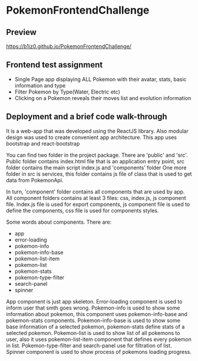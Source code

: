 # PokemonFrontendChallenge

## Preview
  https://b1iz0.github.io/PokemonFrontendChallenge/

## Frontend test assignment
  * Single Page app displaying ALL Pokemon with their avatar, stats, basic information and type
  * Filter Pokemon by Type(Water, Electric etc) 
  * Clicking on a Pokemon reveals their moves list and evolution information

## Deployment and a brief code walk-through
   It is a web-app that was developed using the ReactJS library. Also modular design was used to create convenient app architecture. This app uses bootstrap and react-bootstrap
   
   You can find two folder in the project package. There are 'public' and 'src'. 
   Public folder contains index.html file that is an application entry point, src folder contains the main script index.js and 'components' folder
   One more folder in src is services, this folder contains js file of class that is used to get data from PokemonApi.
   
   In turn, 'component' folder contains all components that are used by app. All component folders contains at least 3 files: css, index.js, js component file.
   Index.js file is used for export components, js component file is used to define the components, css file is used for components styles.
   
   Some words about components. 
   There are:  
   * app 
   * error-loading
   * pokemon-info
   * pokemon-info-base
   * pokemon-list-item
   * pokemon-list
   * pokemon-stats
   * pokemon-type-filter
   * search-panel
   * spinner 
  
   App component is just app skeleton. Error-loading component is used to inform user that smth goes wrong. Pokemon-info is used to show some information 
   about pokemon, this component uses pokemon-info-base and pokemon-stats components.
   Pokemon-info-base is used to show some base information of a selected pokemon, pokemon-stats define stats of a selected pokemon. Pokemon-list is used to show list of all pokemons to user, also it uses pokemon-list-item
   component that defines every pokemon in list. Pokemon-type-filter and search-panel use for filtration of list. Spinner component is used to show process of pokemons loading progress.
   
